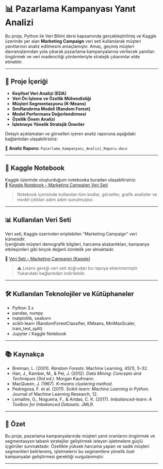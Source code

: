 # 📊 Pazarlama Kampanyası Yanıt Analizi

Bu proje, Python ile Veri Bilimi dersi kapsamında gerçekleştirilmiş ve Kaggle üzerinde yer alan **Marketing Campaign** veri seti kullanılarak müşteri yanıtlarının analiz edilmesini amaçlamıştır. Amaç, geçmiş müşteri davranışlarından yola çıkarak pazarlama kampanyalarına verilecek yanıtları öngörmek ve veri madenciliği yöntemleriyle stratejik çıkarımlar elde etmektir.

---

## 📁 Proje İçeriği

- **Keşifsel Veri Analizi (EDA)**
- **Veri Ön İşleme ve Özellik Mühendisliği**
- **Müşteri Segmentasyonu (K-Means)**
- **Sınıflandırma Modeli (Random Forest)**
- **Model Performans Değerlendirmesi**
- **Özellik Önem Analizi**
- **İşletmeye Yönelik Stratejik Öneriler**

Detaylı açıklamaları ve görselleri içeren analiz raporuna aşağıdaki bağlantıdan ulaşabilirsiniz:

📄 **Analiz Raporu:** `Pazarlama_Kampanyası_Analizi_Raporu.docx`

---

## 📘 Kaggle Notebook

Kaggle üzerinde oluşturduğum notebooka buradan ulaşabilirsiniz:  
🔗 [Kaggle Notebook – Marketing Campaign Veri Seti](https://www.kaggle.com/code/iclalakkus/marketing-campaign-veri-seti)

> Notebook içerisinde kullanılan tüm kodlar, görseller, grafik analizler ve model çıktıları adım adım sunulmuştur.

---

## 📊 Kullanılan Veri Seti

Veri seti, Kaggle üzerinden erişilebilen “Marketing Campaign” veri kümesidir.  
İçeriğinde müşteri demografik bilgileri, harcama alışkanlıkları, kampanya etkileşimleri gibi birçok değerli öznitelik yer almaktadır.

🔗 [Veri Seti – Marketing Campaign (Kaggle)](https://www.kaggle.com/datasets/rodsaldanha/arketing-campaign/data?select=marketing_campaign.csv)

> ⚠️ Lisans gereği veri seti doğrudan bu repoya eklenmemiştir. Yukarıdaki bağlantıdan indirilebilir.

---

## 🛠️ Kullanılan Teknolojiler ve Kütüphaneler

- Python 3.x  
- pandas, numpy  
- matplotlib, seaborn  
- scikit-learn (RandomForestClassifier, KMeans, MinMaxScaler, train_test_split)  
- Jupyter / Kaggle Notebook

---

## 📚 Kaynakça

- Breiman, L. (2001). *Random Forests*. Machine Learning, 45(1), 5–32.  
- Han, J., Kamber, M., & Pei, J. (2012). *Data Mining: Concepts and Techniques (3rd ed.)*. Morgan Kaufmann.  
- MacQueen, J. (1967). *K-means clustering method*.  
- Pedregosa, F. et al. (2011). *Scikit-learn: Machine Learning in Python*. Journal of Machine Learning Research, 12.  
- Lemaître, G., Nogueira, F., & Aridas, C. K. (2017). *Imbalanced-learn: A Toolbox for Imbalanced Datasets*. JMLR.

---

## 📌 Özet

Bu proje, pazarlama kampanyalarında müşteri yanıt oranlarını öngörmek ve segmentasyon tabanlı stratejiler geliştirmek isteyen işletmelere güçlü içgörüler sunmaktadır. Özellikle yüksek harcama yapan ve sadık müşteri segmentleri belirlenmiş, işletmelerin bu segmentlere yönelik özel kampanyalar geliştirmesi gerektiği vurgulanmıştır.

---
